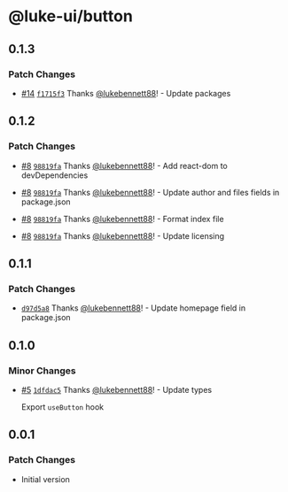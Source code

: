 # @luke-ui/button

## 0.1.3

### Patch Changes

- [#14](https://github.com/lukebennett88/luke-ui/pull/14)
  [`f1715f3`](https://github.com/lukebennett88/luke-ui/commit/f1715f3b3d4aea0b589e3d4576e68d3df7a07fd1)
  Thanks [@lukebennett88](https://github.com/lukebennett88)! - Update packages

## 0.1.2

### Patch Changes

- [#8](https://github.com/lukebennett88/luke-ui/pull/8)
  [`98819fa`](https://github.com/lukebennett88/luke-ui/commit/98819fa5aabbe7f689a67e61ac8321257e431b33)
  Thanks [@lukebennett88](https://github.com/lukebennett88)! - Add react-dom to
  devDependencies

- [#8](https://github.com/lukebennett88/luke-ui/pull/8)
  [`98819fa`](https://github.com/lukebennett88/luke-ui/commit/98819fa5aabbe7f689a67e61ac8321257e431b33)
  Thanks [@lukebennett88](https://github.com/lukebennett88)! - Update author and
  files fields in package.json

- [#8](https://github.com/lukebennett88/luke-ui/pull/8)
  [`98819fa`](https://github.com/lukebennett88/luke-ui/commit/98819fa5aabbe7f689a67e61ac8321257e431b33)
  Thanks [@lukebennett88](https://github.com/lukebennett88)! - Format index file

- [#8](https://github.com/lukebennett88/luke-ui/pull/8)
  [`98819fa`](https://github.com/lukebennett88/luke-ui/commit/98819fa5aabbe7f689a67e61ac8321257e431b33)
  Thanks [@lukebennett88](https://github.com/lukebennett88)! - Update licensing

## 0.1.1

### Patch Changes

- [`d97d5a8`](https://github.com/lukebennett88/luke-ui/commit/d97d5a8334247c7ae12b8dfe7c996f1bbbd0ef63)
  Thanks [@lukebennett88](https://github.com/lukebennett88)! - Update homepage
  field in package.json

## 0.1.0

### Minor Changes

- [#5](https://github.com/lukebennett88/luke-ui/pull/5)
  [`1dfdac5`](https://github.com/lukebennett88/luke-ui/commit/1dfdac59c1622ea01e13f21549ca975abe94022c)
  Thanks [@lukebennett88](https://github.com/lukebennett88)! - Update types

  Export `useButton` hook

## 0.0.1

### Patch Changes

- Initial version
